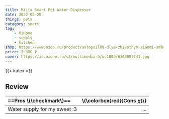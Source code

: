 ```yaml
---
title: Mijia Smart Pet Water Dispenser
date: 2022-08-28
things: pets
category: smart
tag:
    - MiHome
    - supply
    - kitchen
shop: https://www.ozon.ru/product/avtopoilka-dlya-zhivotnyh-xiaomi-smart-water-dispenser-white-xwwf01mg-417158956/?oos_search=false
price: 3 380 ₽
cover: https://ir.ozone.ru/s3/multimedia-h/wc1000/6168089741.jpg
---
```


{{< katex >}}

## Review

| ==Pros \\(\checkmark\\)==    | \\(\colorbox{red}{Cons $\chi$}\\) |
| :--------------------------- | --------------------------------: |
| Water supply for my sweet :3 |                               ... |
